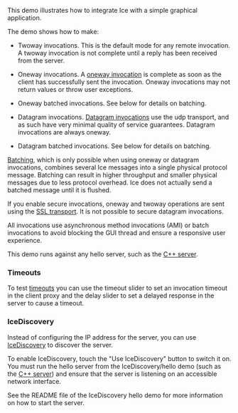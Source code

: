 This demo illustrates how to integrate Ice with a simple graphical
application.

The demo shows how to make:

  * Twoway invocations. This is the default mode for any remote
    invocation. A twoway invocation is not complete until a reply has
    been received from the server.

  * Oneway invocations. A [oneway invocation][1] is complete as soon as the
    client has successfully sent the invocation. Oneway invocations may not
    return values or throw user exceptions.

  * Oneway batched invocations. See below for details on batching.

  * Datagram invocations. [Datagram invocations][2] use the udp transport,
    and as such have very minimal quality of service guarantees.
    Datagram invocations are always oneway.

  * Datagram batched invocations. See below for details on batching.

[Batching][3], which is only possible when using oneway or datagram
invocations, combines several Ice messages into a single physical
protocol message. Batching can result in higher throughput and smaller
physical messages due to less protocol overhead. Ice does not actually
send a batched message until it is flushed.

If you enable secure invocations, oneway and twoway operations are
sent using the [SSL transport][4]. It is not possible to secure datagram
invocations.

All invocations use asynchronous method invocations (AMI) or batch
invocations to avoid blocking the GUI thread and ensure a responsive
user experience.

This demo runs against any hello server, such as the
[C++ server](../../../Ice/hello).

### Timeouts

To test [timeouts][5] you can use the timeout slider to set an invocation
timeout in the client proxy and the delay slider to set a delayed response
in the server to cause a timeout.

### IceDiscovery

Instead of configuring the IP address for the server, you can use
[IceDiscovery][6] to discover the server.

To enable IceDiscovery, touch the "Use IceDiscovery" button to switch it on.
You must run the hello server from the IceDiscovery/hello demo (such as the
[C++ server](../../../IceDiscovery/hello)) and ensure that the server is
listening on an accessible network interface.

See the README file of the IceDiscovery hello demo for more information on
how to start the server.

[1]: https://doc.zeroc.com/ice/4.0/client-side-features/oneway-invocations
[2]: https://doc.zeroc.com/ice/4.0/client-side-features/datagram-invocations
[4]: https://doc.zeroc.com/ice/4.0/client-side-features/batched-invocations
[3]: https://doc.zeroc.com/ice/4.0/ice-plugins/icessl
[5]: https://doc.zeroc.com/ice/4.0/client-side-features/invocation-timeouts
[6]: https://doc.zeroc.com/ice/4.0/ice-plugins/icediscovery
